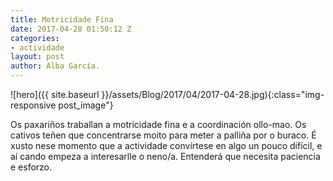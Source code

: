 ```yaml
---
title: Motricidade Fina
date: 2017-04-28 01:50:12 Z
categories:
- actividade
layout: post
author: Alba García.
---
```


![hero]({{ site.baseurl }}/assets/Blog/2017/04/2017-04-28.jpg){:class="img-responsive post_image"}
<br>

Os paxariños traballan a motricidade fina e a coordinación ollo-mao.
Os cativos teñen que concentrarse moito para meter a palliña por o buraco. É xusto nese momento que a actividade convírtese en algo un pouco difícil, e aí cando empeza a interesarlle o neno/a.
Entenderá que necesita paciencia e esforzo.


